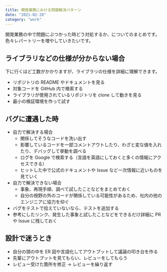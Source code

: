 ```yaml
---
title: 開発業務における問題解決パターン
date: "2021-02-28"
category: "work"
---
```


開発業務の中で問題にぶつかった時どう対処するか、についてのまとめです。色々レパートリーを増やしていきたいです。

## ライブラリなどの仕様が分からない場合

下に行くほど工数がかかりますが、ライブラリの仕様を詳細に理解できます。

- リポジトリの README やドキュメントを見る
- 対象コードを GitHub 内で検索する
- ライブラリが使用されているリポジトリを clone して動きを見る
- 最小の検証環境を作って試す

## バグに遭遇した時

- 自力で解決する場合
  - 関係してそうなコードを洗い出す
  - 影響しているコードを一部コメントアウトしたり、わざと変な値を入れたり、デバッグして挙動を調べる
  - ログを Google で検索する（言語を英語にしておくと多くの情報にアクセスできる）
  - ヒットした中で公式のドキュメントや Issue など一次情報に近いものを見ていく
- 自力で解決できない場合
  - 事象、再現手順、調べて試したことなどをまとめておく
  - 自分の視野の外のコードが関係している可能性があるため、社内の他のエンジニアに協力を仰ぐ
- バグをテストで拾えていないなら、テストを追加する
- 参考にしたリンク、発生した事象と試したことなどをできるだけ詳細に PR や Issue に残しておく

## 設計で迷うとき

- 自分の頭の中を ER 図や言語化してアウトプットして議論の叩き台を作る
- 先輩にアウトプットを見てもらい、レビューをしてもらう
- レビュー受けた箇所を修正 → レビューを繰り返す
